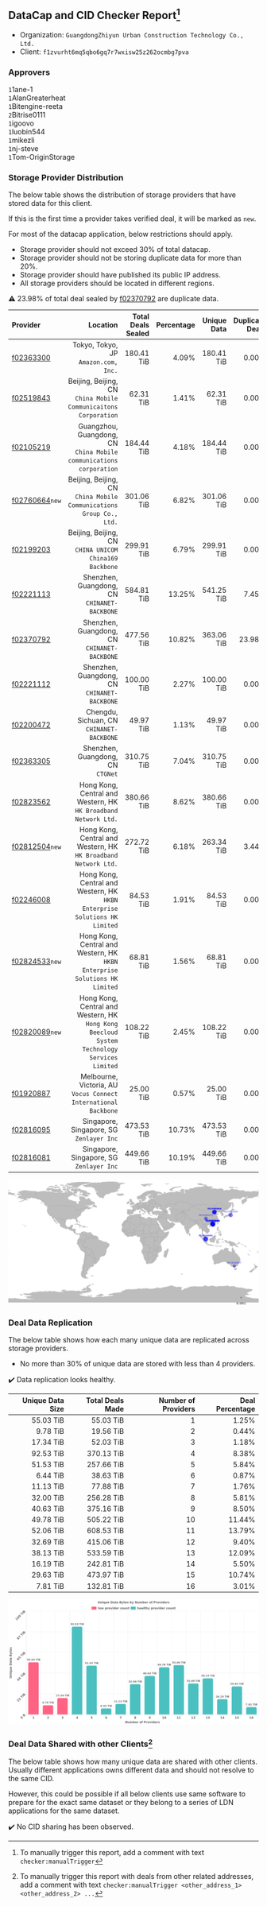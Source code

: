 ## DataCap and CID Checker Report[^1]
 - Organization: `GuangdongZhiyun Urban Construction Technology Co., Ltd.`
 - Client: `f1zvurht6mq5qbo6gq7r7wxisw25z262ocmbg7pva`
### Approvers
`1`1ane-1<br/>`1`AlanGreaterheat<br/>`1`Bitengine-reeta<br/>`2`Bitrise0111<br/>`1`igoovo<br/>`1`luobin544<br/>`1`mikezli<br/>`1`nj-steve<br/>`1`Tom-OriginStorage


### Storage Provider Distribution
The below table shows the distribution of storage providers that have stored data for this client.

If this is the first time a provider takes verified deal, it will be marked as `new`.

For most of the datacap application, below restrictions should apply.
 - Storage provider should not exceed 30% of total datacap.
 - Storage provider should not be storing duplicate data for more than 20%.
 - Storage provider should have published its public IP address.
 - All storage providers should be located in different regions.

⚠️ 23.98% of total deal sealed by [f02370792](https://filfox.info/en/address/f02370792) are duplicate data.

| Provider                                                    |                                                                                       Location | Total Deals Sealed | Percentage | Unique Data | Duplicate Deals |
| :---------------------------------------------------------- | ---------------------------------------------------------------------------------------------: | -----------------: | ---------: | ----------: | --------------: |
| [f02363300](https://filfox.info/en/address/f02363300)       |                                                        Tokyo, Tokyo, JP<br/>`Amazon.com, Inc.` |         180.41 TiB |      4.09% |  180.41 TiB |           0.00% |
| [f02519843](https://filfox.info/en/address/f02519843)       |                             Beijing, Beijing, CN<br/>`China Mobile Communicaitons Corporation` |          62.31 TiB |      1.41% |   62.31 TiB |           0.00% |
| [f02105219](https://filfox.info/en/address/f02105219)       |                         Guangzhou, Guangdong, CN<br/>`China Mobile communications corporation` |         184.44 TiB |      4.18% |  184.44 TiB |           0.00% |
| [f02760664](https://filfox.info/en/address/f02760664)`new`  |                         Beijing, Beijing, CN<br/>`China Mobile Communications Group Co., Ltd.` |         301.06 TiB |      6.82% |  301.06 TiB |           0.00% |
| [f02199203](https://filfox.info/en/address/f02199203)       |                                      Beijing, Beijing, CN<br/>`CHINA UNICOM China169 Backbone` |         299.91 TiB |      6.79% |  299.91 TiB |           0.00% |
| [f02221113](https://filfox.info/en/address/f02221113)       |                                                Shenzhen, Guangdong, CN<br/>`CHINANET-BACKBONE` |         584.81 TiB |     13.25% |  541.25 TiB |           7.45% |
| [f02370792](https://filfox.info/en/address/f02370792)       |                                                Shenzhen, Guangdong, CN<br/>`CHINANET-BACKBONE` |         477.56 TiB |     10.82% |  363.06 TiB |          23.98% |
| [f02221112](https://filfox.info/en/address/f02221112)       |                                                Shenzhen, Guangdong, CN<br/>`CHINANET-BACKBONE` |         100.00 TiB |      2.27% |  100.00 TiB |           0.00% |
| [f02200472](https://filfox.info/en/address/f02200472)       |                                                   Chengdu, Sichuan, CN<br/>`CHINANET-BACKBONE` |          49.97 TiB |      1.13% |   49.97 TiB |           0.00% |
| [f02363305](https://filfox.info/en/address/f02363305)       |                                                           Shenzhen, Guangdong, CN<br/>`CTGNet` |         310.75 TiB |      7.04% |  310.75 TiB |           0.00% |
| [f02823562](https://filfox.info/en/address/f02823562)       |                             Hong Kong, Central and Western, HK<br/>`HK Broadband Network Ltd.` |         380.66 TiB |      8.62% |  380.66 TiB |           0.00% |
| [f02812504](https://filfox.info/en/address/f02812504)`new`  |                             Hong Kong, Central and Western, HK<br/>`HK Broadband Network Ltd.` |         272.72 TiB |      6.18% |  263.34 TiB |           3.44% |
| [f02246008](https://filfox.info/en/address/f02246008)       |                  Hong Kong, Central and Western, HK<br/>`HKBN Enterprise Solutions HK Limited` |          84.53 TiB |      1.91% |   84.53 TiB |           0.00% |
| [f02824533](https://filfox.info/en/address/f02824533)`new`  |                  Hong Kong, Central and Western, HK<br/>`HKBN Enterprise Solutions HK Limited` |          68.81 TiB |      1.56% |   68.81 TiB |           0.00% |
| [f02820089](https://filfox.info/en/address/f02820089)`new`  | Hong Kong, Central and Western, HK<br/>`Hong Kong Beecloud System Technology Services Limited` |         108.22 TiB |      2.45% |  108.22 TiB |           0.00% |
| [f01920887](https://filfox.info/en/address/f01920887)       |                             Melbourne, Victoria, AU<br/>`Vocus Connect International Backbone` |          25.00 TiB |      0.57% |   25.00 TiB |           0.00% |
| [f02816095](https://filfox.info/en/address/f02816095)       |                                                    Singapore, Singapore, SG<br/>`Zenlayer Inc` |         473.53 TiB |     10.73% |  473.53 TiB |           0.00% |
| [f02816081](https://filfox.info/en/address/f02816081)       |                                                    Singapore, Singapore, SG<br/>`Zenlayer Inc` |         449.66 TiB |     10.19% |  449.66 TiB |           0.00% |

<img src="https://raw.githubusercontent.com/data-preservation-programs/filplus-checker-assets/main/filecoin-project/filecoin-plus-large-datasets/issues/2184/1698424219255.png"/>

### Deal Data Replication
The below table shows how each many unique data are replicated across storage providers.

- No more than 30% of unique data are stored with less than 4 providers.

✔️ Data replication looks healthy.

| Unique Data Size | Total Deals Made | Number of Providers | Deal Percentage |
| ---------------: | ---------------: | ------------------: | --------------: |
|        55.03 TiB |        55.03 TiB |                   1 |           1.25% |
|         9.78 TiB |        19.56 TiB |                   2 |           0.44% |
|        17.34 TiB |        52.03 TiB |                   3 |           1.18% |
|        92.53 TiB |       370.13 TiB |                   4 |           8.38% |
|        51.53 TiB |       257.66 TiB |                   5 |           5.84% |
|         6.44 TiB |        38.63 TiB |                   6 |           0.87% |
|        11.13 TiB |        77.88 TiB |                   7 |           1.76% |
|        32.00 TiB |       256.28 TiB |                   8 |           5.81% |
|        40.63 TiB |       375.16 TiB |                   9 |           8.50% |
|        49.78 TiB |       505.22 TiB |                  10 |          11.44% |
|        52.06 TiB |       608.53 TiB |                  11 |          13.79% |
|        32.69 TiB |       415.06 TiB |                  12 |           9.40% |
|        38.13 TiB |       533.59 TiB |                  13 |          12.09% |
|        16.19 TiB |       242.81 TiB |                  14 |           5.50% |
|        29.63 TiB |       473.97 TiB |                  15 |          10.74% |
|         7.81 TiB |       132.81 TiB |                  16 |           3.01% |

<img src="https://raw.githubusercontent.com/data-preservation-programs/filplus-checker-assets/main/filecoin-project/filecoin-plus-large-datasets/issues/2184/1698424219955.png"/>

### Deal Data Shared with other Clients[^3]
The below table shows how many unique data are shared with other clients.
Usually different applications owns different data and should not resolve to the same CID.

However, this could be possible if all below clients use same software to prepare for the exact same dataset or they belong to a series of LDN applications for the same dataset.

✔️ No CID sharing has been observed.

[^1]: To manually trigger this report, add a comment with text `checker:manualTrigger`

[^2]: Deals from those addresses are combined into this report as they are specified with `checker:manualTrigger`

[^3]: To manually trigger this report with deals from other related addresses, add a comment with text `checker:manualTrigger <other_address_1> <other_address_2> ...`
